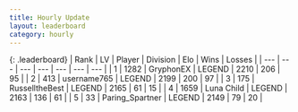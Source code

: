 ```yaml
---
title: Hourly Update
layout: leaderboard
category: hourly
---
```


{: .leaderboard}
| Rank | LV | Player | Division | Elo | Wins | Losses |
| --- | --- | --- | --- | --- | --- | --- |
| <span data-change="0">1</span> | 1282 | <span title="ID: 315148">GryphonEX</span> | LEGEND | <span data-change="6">2210</span> | <span data-change="1">206</span> | <span data-change="0">95</span> |
| <span data-change="0">2</span> | 413 | <span title="ID: 188640">username765</span> | LEGEND | <span data-change="0">2199</span> | <span data-change="0">200</span> | <span data-change="0">97</span> |
| <span data-change="0">3</span> | 175 | <span title="ID: 547266">RusselltheBest</span> | LEGEND | <span data-change="0">2165</span> | <span data-change="0">61</span> | <span data-change="0">15</span> |
| <span data-change="0">4</span> | 1659 | <span title="ID: 164871">Luna Child</span> | LEGEND | <span data-change="0">2163</span> | <span data-change="0">136</span> | <span data-change="0">61</span> |
| <span data-change="0">5</span> | 33 | <span title="ID: 562983">Paring_Spartner</span> | LEGEND | <span data-change="0">2149</span> | <span data-change="0">79</span> | <span data-change="0">20</span> |
